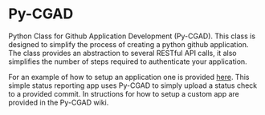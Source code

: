 # Py-CGAD

Python Class for Github Application Development (Py-CGAD). This class is 
designed to simplify the process of creating a python github application. The
class provides an abstraction to several RESTful API calls, it also simplifies
the number of steps required to authenticate your application.

For an example of how to setup an application one is provided [here](https://github.com/JoshuaSBrown/PyCGADExample).
This simple status reporting app uses Py-CGAD to simply upload a status check to 
a provided commit. In structions for how to setup a custom app are provided in 
the Py-CGAD wiki. 



